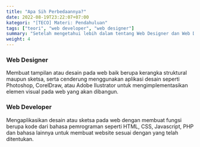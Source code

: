 ```yaml
---
title: "Apa Sih Perbedaannya?"
date: 2022-08-19T23:22:07+07:00
kategori: "[TECO] Materi: Pendahuluan"
tags: ["teori", "web developer", "web designer"]
summary: "Setelah mengetahui lebih dalam tentang Web Designer dan Web Developer, sekarang mari cari tahu perbedaan keduanya."
weight: 4
---
```


### Web Designer
Membuat tampilan atau desain pada web baik berupa kerangka struktural maupun sketsa, serta cenderung menggunakan aplikasi desain seperti Photoshop, CorelDraw, atau Adobe Ilustrator untuk mengimplementasikan elemen visual pada web yang akan dibangun.

### Web Developer
Mengaplikasikan desain atau sketsa pada web dengan membuat fungsi berupa kode dari bahasa pemrograman seperti HTML, CSS, Javascript, PHP dan bahasa lainnya untuk membuat website sesuai dengan yang telah ditentukan.